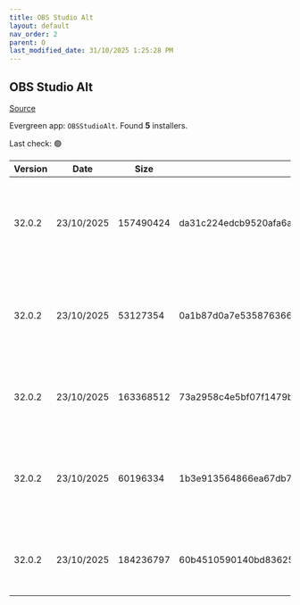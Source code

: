 ```yaml
---
title: OBS Studio Alt
layout: default
nav_order: 2
parent: O
last_modified_date: 31/10/2025 1:25:28 PM
---
```


## OBS Studio Alt

[Source](https://obsproject.com/)

Evergreen app: `OBSStudioAlt`. Found **5** installers.

Last check: 🟢

| Version | Date       | Size      | Sha256                                                           | Architecture | InstallerType | Type | URI                                                                                                                                                                                                                            |
| ------- | ---------- | --------- | ---------------------------------------------------------------- | ------------ | ------------- | ---- | ------------------------------------------------------------------------------------------------------------------------------------------------------------------------------------------------------------------------------ |
| 32.0.2  | 23/10/2025 | 157490424 | da31c224edcb9520afa6a0df89c0cc32eac07b5d8e8bc2816c3e55764738a117 | x64          | Default       | exe  | [https://github.com/obsproject/obs-studio/releases/download/32.0.2/OBS-Studio-32.0.2-Windows-x64-Installer.exe](https://github.com/obsproject/obs-studio/releases/download/32.0.2/OBS-Studio-32.0.2-Windows-x64-Installer.exe) |
| 32.0.2  | 23/10/2025 | 53127354  | 0a1b87d0a7e535876366cc45ca3aae769c6380223bcde40a9cc40852ace79a9e | ARM64        | Default       | zip  | [https://github.com/obsproject/obs-studio/releases/download/32.0.2/OBS-Studio-32.0.2-Windows-arm64-PDBs.zip](https://github.com/obsproject/obs-studio/releases/download/32.0.2/OBS-Studio-32.0.2-Windows-arm64-PDBs.zip)       |
| 32.0.2  | 23/10/2025 | 163368512 | 73a2958c4e5bf07f1479b5997ffcae6955848e160d61044d9e0f45d826cfb678 | ARM64        | Default       | zip  | [https://github.com/obsproject/obs-studio/releases/download/32.0.2/OBS-Studio-32.0.2-Windows-arm64.zip](https://github.com/obsproject/obs-studio/releases/download/32.0.2/OBS-Studio-32.0.2-Windows-arm64.zip)                 |
| 32.0.2  | 23/10/2025 | 60196334  | 1b3e913564866ea67db711ab4bb4e9ecd3225fb4bad478cf71b09ddaf98fe5ef | x64          | Default       | zip  | [https://github.com/obsproject/obs-studio/releases/download/32.0.2/OBS-Studio-32.0.2-Windows-x64-PDBs.zip](https://github.com/obsproject/obs-studio/releases/download/32.0.2/OBS-Studio-32.0.2-Windows-x64-PDBs.zip)           |
| 32.0.2  | 23/10/2025 | 184236797 | 60b4510590140bd83625cc694d4ccd56b34fb499fc41d18c9558636a53ceabfa | x64          | Default       | zip  | [https://github.com/obsproject/obs-studio/releases/download/32.0.2/OBS-Studio-32.0.2-Windows-x64.zip](https://github.com/obsproject/obs-studio/releases/download/32.0.2/OBS-Studio-32.0.2-Windows-x64.zip)                     |

